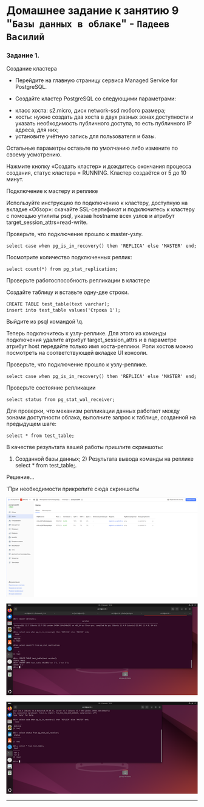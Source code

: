 # Домашнее задание к занятию 9 "`Базы данных в облаке`" - `Падеев Василий`


### Задание 1. 


Создание кластера

- Перейдите на главную страницу сервиса Managed Service for PostgreSQL.

- Создайте кластер PostgreSQL со следующими параметрами:
* класс хоста: s2.micro, диск network-ssd любого размера;
* хосты: нужно создать два хоста в двух разных зонах доступности и указать необходимость публичного доступа, то есть публичного IP адреса, для них;
* установите учётную запись для пользователя и базы.

Остальные параметры оставьте по умолчанию либо измените по своему усмотрению.

Нажмите кнопку «Создать кластер» и дождитесь окончания процесса создания, статус кластера = RUNNING. Кластер создаётся от 5 до 10 минут.

Подключение к мастеру и реплике

Используйте инструкцию по подключению к кластеру, доступную на вкладке «Обзор»: cкачайте SSL-сертификат и подключитесь к кластеру с помощью утилиты psql, указав hostname всех узлов и атрибут target_session_attrs=read-write.

Проверьте, что подключение прошло к master-узлу.

```
select case when pg_is_in_recovery() then 'REPLICA' else 'MASTER' end;
```

Посмотрите количество подключенных реплик:

```
select count(*) from pg_stat_replication;
```

Проверьте работоспособность репликации в кластере

Создайте таблицу и вставьте одну-две строки.

```
CREATE TABLE test_table(text varchar);
insert into test_table values('Строка 1');
```

Выйдите из psql командой \q.

Теперь подключитесь к узлу-реплике. Для этого из команды подключения удалите атрибут target_session_attrs и в параметре атрибут host передайте только имя хоста-реплики. Роли хостов можно посмотреть на соответствующей вкладке UI консоли.

Проверьте, что подключение прошло к узлу-реплике.

```
select case when pg_is_in_recovery() then 'REPLICA' else 'MASTER' end;
```

Проверьте состояние репликации

```
select status from pg_stat_wal_receiver;
```

Для проверки, что механизм репликации данных работает между зонами доступности облака, выполните запрос к таблице, созданной на предыдущем шаге:

```
select * from test_table;
```


В качестве результата вашей работы пришлите скриншоты:

1) Созданной базы данных; 2) Результата вывода команды на реплике select * from test_table;.

Решение...


`При необходимости прикрепитe сюда скриншоты

![answer1](https://github.com/Vasiliy-Ser/homework_11.9/blob/4e4c9a59bb6de3df502ecfd076228aabbbe2560a/img/11.9.png)

![answer2](https://github.com/Vasiliy-Ser/homework_11.9/blob/4e4c9a59bb6de3df502ecfd076228aabbbe2560a/img/11.9.1.png)

![answer3](https://github.com/Vasiliy-Ser/homework_11.9/blob/4e4c9a59bb6de3df502ecfd076228aabbbe2560a/img/11.9.2.png)


---
